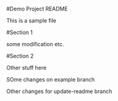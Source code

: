 #Demo Project README

This is a sample file

#Section 1

some modification etc.

#Section 2

Other stuff here

SOme changes on example branch

Other changes for update-readme branch
